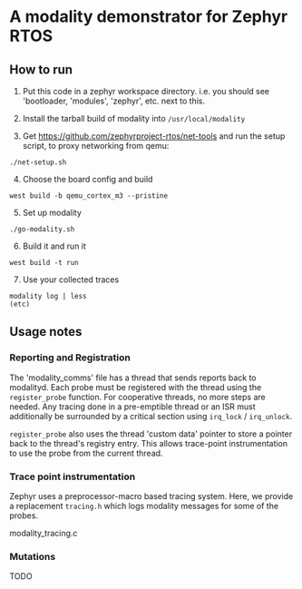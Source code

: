 # A modality demonstrator for Zephyr RTOS

## How to run
1. Put this code in a zephyr workspace directory. i.e. you should see
   'bootloader, 'modules', 'zephyr', etc. next to this.

2. Install the tarball build of modality into `/usr/local/modality`

3. Get https://github.com/zephyrproject-rtos/net-tools and run the
   setup script, to proxy networking from qemu:
```
./net-setup.sh
```

4. Choose the board config and build
```
west build -b qemu_cortex_m3 --pristine
```

5. Set up modality
```
./go-modality.sh
```

6. Build it and run it
```
west build -t run
```

7. Use your collected traces
```
modality log | less
(etc)
```

## Usage notes
### Reporting and Registration
The 'modality_comms' file has a thread that sends reports back to
modalityd. Each probe must be registered with the thread using the
`register_probe` function. For cooperative threads, no more steps are
needed.  Any tracing done in a pre-emptible thread or an ISR must
additionally be surrounded by a critical section using `irq_lock` /
`irq_unlock`.

`register_probe` also uses the thread 'custom data' pointer to store a
pointer back to the thread's registry entry. This allows trace-point
instrumentation to use the probe from the current thread.

### Trace point instrumentation
Zephyr uses a preprocessor-macro based tracing system. Here, we
provide a replacement `tracing.h` which logs modality messages for
some of the probes.

modality_tracing.c 

### Mutations
TODO
